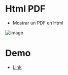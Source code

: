 # Html PDF 

* Mostrar un PDF en Html

![image](https://user-images.githubusercontent.com/107442821/177418299-4e843e4d-4284-49f4-bfe8-837e52795a82.png)

# Demo
* <a href="http://html-pdf.github.io/" target="_blank" >Link</a>
